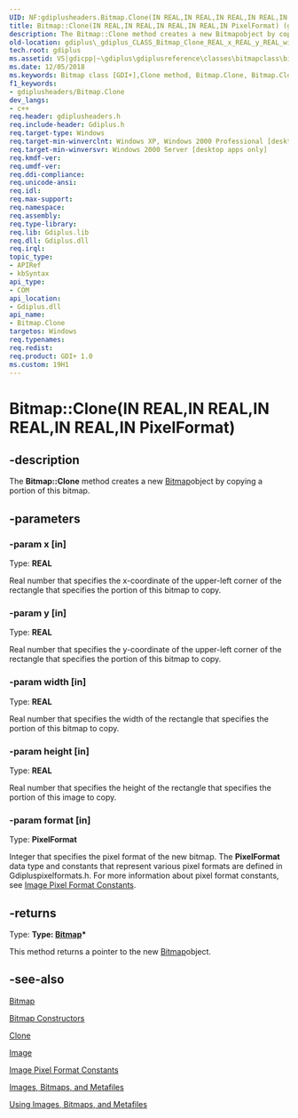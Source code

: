 ```yaml
---
UID: NF:gdiplusheaders.Bitmap.Clone(IN REAL,IN REAL,IN REAL,IN REAL,IN PixelFormat)
title: Bitmap::Clone(IN REAL,IN REAL,IN REAL,IN REAL,IN PixelFormat) (gdiplusheaders.h)
description: The Bitmap::Clone method creates a new Bitmapobject by copying a portion of this bitmap.
old-location: gdiplus\_gdiplus_CLASS_Bitmap_Clone_REAL_x_REAL_y_REAL_width_REAL_height_PixelFormat_format_.htm
tech.root: gdiplus
ms.assetid: VS|gdicpp|~\gdiplus\gdiplusreference\classes\bitmapclass\bitmapmethods\bitmapclonemethods\clone_82realx_realy_realwidth_realheight_pixel.htm
ms.date: 12/05/2018
ms.keywords: Bitmap class [GDI+],Clone method, Bitmap.Clone, Bitmap.Clone(IN REAL,IN REAL,IN REAL,IN REAL,IN PixelFormat), Bitmap.Clone(REAL,REAL,REAL,REAL,PixelFormat), Bitmap::Clone, Bitmap::Clone(IN REAL,IN REAL,IN REAL,IN REAL,IN PixelFormat), Clone, Clone method [GDI+], Clone method [GDI+],Bitmap class, _gdiplus_CLASS_Bitmap_Clone_REAL_x_REAL_y_REAL_width_REAL_height_PixelFormat_format_, gdiplus._gdiplus_CLASS_Bitmap_Clone_REAL_x_REAL_y_REAL_width_REAL_height_PixelFormat_format_
f1_keywords:
- gdiplusheaders/Bitmap.Clone
dev_langs:
- c++
req.header: gdiplusheaders.h
req.include-header: Gdiplus.h
req.target-type: Windows
req.target-min-winverclnt: Windows XP, Windows 2000 Professional [desktop apps only]
req.target-min-winversvr: Windows 2000 Server [desktop apps only]
req.kmdf-ver: 
req.umdf-ver: 
req.ddi-compliance: 
req.unicode-ansi: 
req.idl: 
req.max-support: 
req.namespace: 
req.assembly: 
req.type-library: 
req.lib: Gdiplus.lib
req.dll: Gdiplus.dll
req.irql: 
topic_type:
- APIRef
- kbSyntax
api_type:
- COM
api_location:
- Gdiplus.dll
api_name:
- Bitmap.Clone
targetos: Windows
req.typenames: 
req.redist: 
req.product: GDI+ 1.0
ms.custom: 19H1
---
```


# Bitmap::Clone(IN REAL,IN REAL,IN REAL,IN REAL,IN PixelFormat)


## -description


The <b>Bitmap::Clone</b> method creates a new 
			<a href="https://docs.microsoft.com/windows/desktop/api/gdiplusheaders/nl-gdiplusheaders-bitmap">Bitmap</a>object by copying a portion of this bitmap.


## -parameters




### -param x [in]

Type: <b>REAL</b>

Real number that specifies the x-coordinate of the upper-left corner of the rectangle that specifies the portion of this bitmap to copy. 


### -param y [in]

Type: <b>REAL</b>

Real number that specifies the y-coordinate of the upper-left corner of the rectangle that specifies the portion of this bitmap to copy. 


### -param width [in]

Type: <b>REAL</b>

Real number that specifies the width of the rectangle that specifies the portion of this bitmap to copy. 


### -param height [in]

Type: <b>REAL</b>

Real number that specifies the height of the rectangle that specifies the portion of this image to copy. 


### -param format [in]

Type: <b>PixelFormat</b>

Integer that specifies the pixel format of the new bitmap. The 
					<b>PixelFormat</b> data type and constants that represent various pixel formats are defined in Gdipluspixelformats.h. For more information about pixel format constants, see <a href="https://docs.microsoft.com/windows/desktop/gdiplus/-gdiplus-constant-image-pixel-format-constants">Image Pixel Format Constants</a>. 


## -returns



Type: <strong>Type: <b><a href="https://docs.microsoft.com/windows/desktop/api/gdiplusheaders/nl-gdiplusheaders-bitmap">Bitmap</a>*</b>
</strong>

This method returns a pointer to the new 
						<a href="https://docs.microsoft.com/windows/desktop/api/gdiplusheaders/nl-gdiplusheaders-bitmap">Bitmap</a>object.




## -see-also




<a href="https://docs.microsoft.com/windows/desktop/api/gdiplusheaders/nl-gdiplusheaders-bitmap">Bitmap</a>



<a href="https://msdn.microsoft.com/9b246a76-e8c0-41b2-9bb2-0df06ebc5563">Bitmap Constructors</a>



<a href="https://docs.microsoft.com/windows/desktop/api/gdiplusheaders/nf-gdiplusheaders-bitmap-clone(inconstrectf__inpixelformat)">Clone</a>



<a href="https://docs.microsoft.com/windows/desktop/api/gdiplusheaders/nl-gdiplusheaders-image">Image</a>



<a href="https://docs.microsoft.com/windows/desktop/gdiplus/-gdiplus-constant-image-pixel-format-constants">Image Pixel Format Constants</a>



<a href="https://docs.microsoft.com/windows/desktop/gdiplus/-gdiplus-images-bitmaps-and-metafiles-about">Images, Bitmaps, and Metafiles</a>



<a href="https://docs.microsoft.com/windows/desktop/gdiplus/-gdiplus-using-images-bitmaps-and-metafiles-use">Using Images, Bitmaps, and Metafiles</a>
 

 


